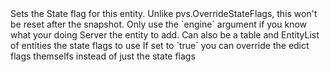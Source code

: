 <function name="SetStateFlags" parent="pvs" type="libraryfunc">
	<description>
		Sets the State flag for this entity.
		Unlike <page>pvs.OverrideStateFlags</page>, this won't be reset after the snapshot.
		<warning>
			Only use the `engine` argument if you know what your doing
		</warning>
	</description>
	<realm>Server</realm>
	<args>
		<arg name="entity" type="Entity">the entity to add. Can also be a <page>table</page> and <page>EntityList</page> of entities</arg>
		<arg name="flag" type="number">the state flags to use</arg>
		<arg name="engine" type="boolean" default="false">If set to `true` you can override the edict flags themselfs instead of just the state flags</arg>
	</args>
</function>